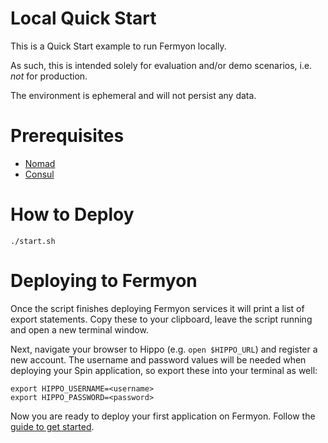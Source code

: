 # Local Quick Start

This is a Quick Start example to run Fermyon locally.

As such, this is intended solely for evaluation and/or demo scenarios, i.e.
*not* for production.

The environment is ephemeral and will not persist any data.

# Prerequisites

- [Nomad](https://www.nomadproject.io/docs/install)
- [Consul](https://www.consul.io/docs/install)

# How to Deploy

```console
./start.sh
```

# Deploying to Fermyon

Once the script finishes deploying Fermyon services it will print a list of
export statements. Copy these to your clipboard, leave the script running and
open a new terminal window.

Next, navigate your browser to Hippo (e.g. `open $HIPPO_URL`) and register a
new account. The username and password values will be needed when deploying
your Spin application, so export these into your terminal as well:

```console
export HIPPO_USERNAME=<username>
export HIPPO_PASSWORD=<password>
```

Now you are ready to deploy your first application on Fermyon. Follow the
[guide to get started](../deploy.md).